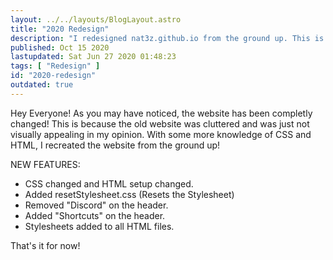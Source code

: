 ```yaml
---
layout: ../../layouts/BlogLayout.astro
title: "2020 Redesign"
description: "I redesigned nat3z.github.io from the ground up. This is the changelog."
published: Oct 15 2020
lastupdated: Sat Jun 27 2020 01:48:23
tags: [ "Redesign" ]
id: "2020-redesign"
outdated: true
---
```


Hey Everyone! As you may have noticed, the website has been completly changed! This is because the old website was cluttered and was just not visually appealing in my opinion. With some more knowledge of CSS and HTML, I recreated the website from the ground up!

NEW FEATURES:

* CSS changed and HTML setup changed.
* Added resetStylesheet.css (Resets the Stylesheet)
* Removed "Discord" on the header.
* Added "Shortcuts" on the header.
* Stylesheets added to all HTML files.

That's it for now!
